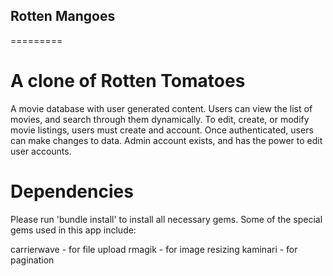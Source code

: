 ## Rotten Mangoes
=========


# A clone of Rotten Tomatoes

A movie database with user generated content. Users can view the list of movies, and search through them dynamically. To edit, create, or modify movie listings, users must create and account. Once authenticated, users can make changes to data. Admin account exists, and has the power to edit user accounts. 

# Dependencies

Please run 'bundle install' to install all necessary gems.
Some of the special gems used in this app include:

carrierwave - for file upload
rmagik - for image resizing
kaminari - for pagination



